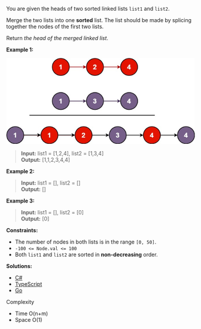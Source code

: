 You are given the heads of two sorted linked lists `list1` and `list2`.

Merge the two lists into one **sorted** list. The list should be made by splicing together the nodes of the first two lists.

Return _the head of the merged linked list_.

**Example 1:**

![](/linked-list/merge-two-sorted-lists/img/example1.png)

> **Input:** list1 = [1,2,4], list2 = [1,3,4]  
> **Output:** [1,1,2,3,4,4]

**Example 2:**

> **Input:** list1 = [], list2 = []  
> **Output:** []

**Example 3:**

> **Input:** list1 = [], list2 = [0]  
> **Output:** [0]

**Constraints:**

- The number of nodes in both lists is in the range `[0, 50]`.
- `-100 <= Node.val <= 100`
- Both `list1` and `list2` are sorted in **non-decreasing** order.

 **Solutions:**

 - [C#](/linked-list/merge-two-sorted-lists/merge-two-sorted-lists.cs)
 - [TypeScript](/linked-list/merge-two-sorted-lists/merge-two-sorted-lists.ts)
 - [Go](/linked-list/merge-two-sorted-lists/merge-two-sorted-lists.go)

Complexity
- Time O(n+m)
- Space O(1)
